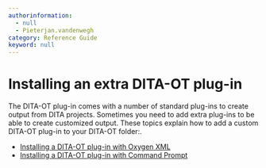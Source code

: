 ```yaml
---
authorinformation:
  - null
  - Pieterjan.vandenwegh
category: Reference Guide
keyword: null
---
```


# Installing an extra DITA-OT plug-in

The DITA-OT plug-in comes with a number of standard plug-ins to create output from DITA projects. Sometimes you need to add extra plug-ins to be able to create customized output. These topics explain how to add a custom DITA-OT plug-in to your DITA-OT folder:.

* [Installing a DITA-OT plug-in with Oxygen XML](ta_installing_an_extra_dita_ot_plug_in_with_oxygenxml.md)
* [Installing a DITA-OT plug-in with Command Prompt](ta_installing_an_dita_ot_plug_in_with_command_prompt.md)

